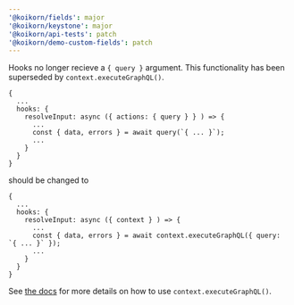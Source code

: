 ```yaml
---
'@koikorn/fields': major
'@koikorn/keystone': major
'@koikorn/api-tests': patch
'@koikorn/demo-custom-fields': patch
---
```


Hooks no longer recieve a `{ query }` argument. This functionality has been superseded by `context.executeGraphQL()`.

```
{
  ...
  hooks: {
    resolveInput: async ({ actions: { query } } ) => {
      ...
      const { data, errors } = await query(`{ ... }`);
      ...
    }
  }
}
```

should be changed to

```
{
  ...
  hooks: {
    resolveInput: async ({ context } ) => {
      ...
      const { data, errors } = await context.executeGraphQL({ query: `{ ... }` });
      ...
    }
  }
}
```

See [the docs](/docs/discussions/server-side-graphql.md) for more details on how to use `context.executeGraphQL()`.
